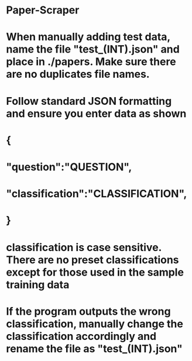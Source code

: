 # Paper-Scraper

# When manually adding test data, name the file "test_(INT).json" and place in ./papers. Make sure there are no duplicates file names.

# Follow standard JSON formatting and ensure you enter data as shown
#   {
#       "question":"QUESTION",
#       "classification":"CLASSIFICATION",
#   }

# classification is case sensitive. There are no preset classifications except for those used in the sample training data

# If the program outputs the wrong classification, manually change the classification accordingly and rename the file as "test_(INT).json"